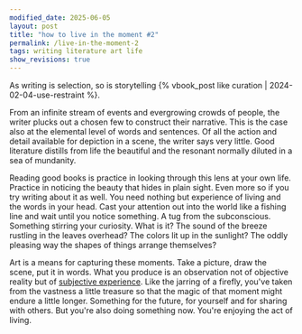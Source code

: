```yaml
---
modified_date: 2025-06-05
layout: post
title: "how to live in the moment #2"
permalink: /live-in-the-moment-2
tags: writing literature art life
show_revisions: true
---
```


As writing is selection, so is storytelling {% vbook_post like curation | 2024-02-04-use-restraint %}.
<!--more-->
From an infinite stream of events and evergrowing crowds of people, the writer plucks out a chosen few to construct their narrative.
This is the case also at the elemental level of words and sentences.
Of all the action and detail available for depiction in a scene, the writer says very little.
Good literature distills from life the beautiful and the resonant normally diluted in a sea of mundanity.

Reading good books is practice in looking through this lens at your own life.
Practice in noticing the beauty that hides in plain sight.
Even more so if you try writing about it as well.
You need nothing but experience of living and the words in your head.
Cast your attention out into the world like a fishing line and wait until you notice something.
A tug from the subconscious.
Something stirring your curiosity.
What is it?
The sound of the breeze rustling in the leaves overhead?
The colors lit up in the sunlight?
The oddly pleasing way the shapes of things arrange themselves?

Art is a means for capturing these moments.
Take a picture, draw the scene, put it in words.
What you produce is an observation not of objective reality but of [subjective experience](https://en.wikipedia.org/wiki/Qualia).
Like the jarring of a firefly, you've taken from the vastness a little treasure so that the magic of that moment might endure a little longer.
Something for the future, for yourself and for sharing with others.
But you're also doing something now.
You're enjoying the act of living.